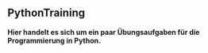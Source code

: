 ﻿## PythonTraining

**Hier handelt es sich um ein paar Übungsaufgaben für die Programmierung in Python.**

